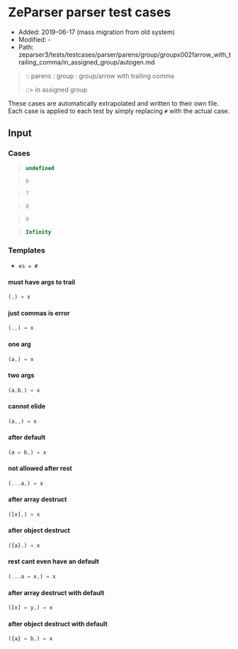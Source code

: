 # ZeParser parser test cases

- Added: 2019-06-17 (mass migration from old system)
- Modified: -
- Path: zeparser3/tests/testcases/parser/parens/group/groupx002farrow_with_trailing_comma/in_assigned_group/autogen.md

> :: parens : group : group/arrow with trailing comma
>
> ::> in assigned group

These cases are automatically extrapolated and written to their own file.
Each case is applied to each test by simply replacing `#` with the actual case.

## Input

### Cases

> `````js
> undefined
> `````

> `````js
> 6
> `````

> `````js
> 7
> `````

> `````js
> 8
> `````

> `````js
> 9
> `````

> `````js
> Infinity
> `````

### Templates

- `es = #`

#### must have args to trail

`````js
(,) = x
`````

#### just commas is error

`````js
(,,) = x
`````

#### one arg

`````js
(a,) = x
`````

#### two args

`````js
(a,b,) = x
`````

#### cannot elide

`````js
(a,,) = x
`````

#### after default

`````js
(a = b,) = x
`````

#### not allowed after rest

`````js
(...a,) = x
`````

#### after array destruct

`````js
([x],) = x
`````

#### after object destruct

`````js
({a},) = x
`````

#### rest cant even have an default

`````js
(...a = x,) = x
`````

#### after array destruct with default

`````js
([x] = y,) = x
`````

#### after object destruct with default

`````js
({a} = b,) = x
`````
